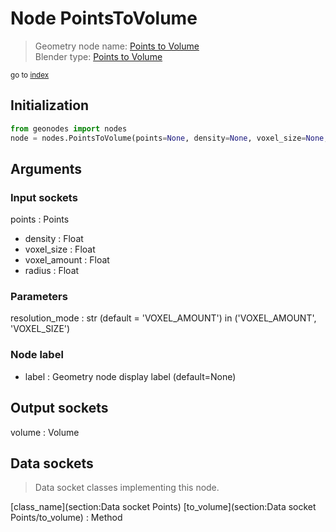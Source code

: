 
# Node PointsToVolume

> Geometry node name: [Points to Volume](https://docs.blender.org/manual/en/latest/modeling/geometry_nodes/material/points_to_volume.html)<br>
  Blender type: [Points to Volume](https://docs.blender.org/api/current/bpy.types.GeometryNodePointsToVolume.html)
  
<sub>go to [index](/docs/index.md)</sub>

## Initialization

```python
from geonodes import nodes
node = nodes.PointsToVolume(points=None, density=None, voxel_size=None, voxel_amount=None, radius=None, resolution_mode='VOXEL_AMOUNT', label=None)
```



## Arguments


### Input sockets

points : Points
- density : Float
- voxel_size : Float
- voxel_amount : Float
- radius : Float

### Parameters

resolution_mode : str (default = 'VOXEL_AMOUNT') in ('VOXEL_AMOUNT', 'VOXEL_SIZE')

### Node label

- label : Geometry node display label (default=None)

## Output sockets

volume : Volume

## Data sockets

> Data socket classes implementing this node.
  
[class_name](section:Data socket Points) [to_volume](section:Data socket Points/to_volume) : Method


